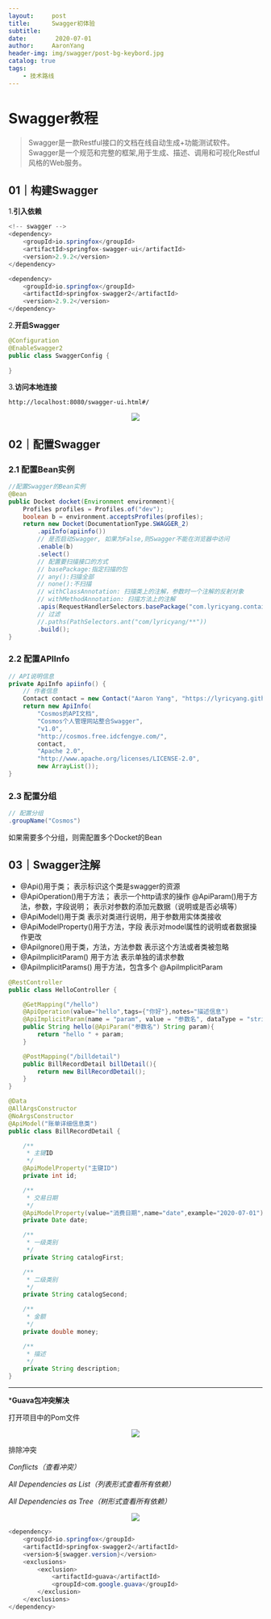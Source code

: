 ```yaml
---
layout:     post
title:      Swagger初体验
subtitle:   
date:        2020-07-01
author:     AaronYang
header-img: img/swagger/post-bg-keybord.jpg
catalog: true
tags:
    - 技术路线
---
```


# Swagger教程

> Swagger是一款Restful接口的文档在线自动生成+功能测试软件。Swagger是一个规范和完整的框架,用于生成、描述、调用和可视化Restful风格的Web服务。

## 01｜构建Swagger

1.**引入依赖**

```java
<!-- swagger -->
<dependency>
	<groupId>io.springfox</groupId>
	<artifactId>springfox-swagger-ui</artifactId>
	<version>2.9.2</version>
</dependency>

<dependency>
	<groupId>io.springfox</groupId>
	<artifactId>springfox-swagger2</artifactId>
	<version>2.9.2</version>
</dependency>
```

2.**开启Swagger**

```java
@Configuration
@EnableSwagger2
public class SwaggerConfig {
    
}
```

3.**访问本地连接**

```htt
http://localhost:8080/swagger-ui.html#/
```

<div align="center"><img src="https://raw.githubusercontent.com/LyricYang/LyricYang.github.io/master/img/swagger/image-20200630230859691.png"/></div>

## 02｜配置Swagger

### 2.1 配置Bean实例

```java
//配置Swagger的Bean实例
@Bean
public Docket docket(Environment environment){
    Profiles profiles = Profiles.of("dev");
    boolean b = environment.acceptsProfiles(profiles);
    return new Docket(DocumentationType.SWAGGER_2)
        .apiInfo(apiinfo())
        // 是否启动Swagger, 如果为False,则Swagger不能在浏览器中访问
        .enable(b)
        .select()
        // 配置要扫描接口的方式
        // basePackage:指定扫描的包
        // any():扫描全部
        // none():不扫描
        // withClassAnnotation: 扫描类上的注解，参数时一个注解的反射对象
        // withMethodAnnotation: 扫描方法上的注解
        .apis(RequestHandlerSelectors.basePackage("com.lyricyang.container.cosmos.controller"))
        // 过滤
        //.paths(PathSelectors.ant("com/lyricyang/**"))
        .build();
}
```

### 2.2 配置APIInfo

```java
// API说明信息
private ApiInfo apiinfo() {
    // 作者信息
    Contact contact = new Contact("Aaron Yang", "https://lyricyang.github.io/", "983732985@qq.com");
    return new ApiInfo(
        "Cosmos的API文档",
        "Cosmos个人管理网站整合Swagger",
        "v1.0",
        "http://cosmos.free.idcfengye.com/",
        contact,
        "Apache 2.0",
        "http://www.apache.org/licenses/LICENSE-2.0",
        new ArrayList());
}
```

### 2.3 配置分组

```java
// 配置分组
.groupName("Cosmos")
```

如果需要多个分组，则需配置多个Docket的Bean

## 03｜Swagger注解

- @Api()用于类； 
  表示标识这个类是swagger的资源 
- @ApiOperation()用于方法； 
  表示一个http请求的操作 @ApiParam()用于方法，参数，字段说明； 
  表示对参数的添加元数据（说明或是否必填等） 
- @ApiModel()用于类 
  表示对类进行说明，用于参数用实体类接收 
-  @ApiModelProperty()用于方法，字段 
  表示对model属性的说明或者数据操作更改 
-  @ApiIgnore()用于类，方法，方法参数 
  表示这个方法或者类被忽略 
-  @ApiImplicitParam() 用于方法 
  表示单独的请求参数 
-  @ApiImplicitParams() 用于方法，包含多个 @ApiImplicitParam

```java
@RestController
public class HelloController {

    @GetMapping("/hello")
    @ApiOperation(value="hello",tags={"你好"},notes="描述信息")
    @ApiImplicitParam(name = "param", value = "参数名", dataType = "string", paramType = "query")
    public String hello(@ApiParam("参数名") String param){
        return "hello " + param;
    }

    @PostMapping("/billdetail")
    public BillRecordDetail billDetail(){
        return new BillRecordDetail();
    }
}
```

```java
@Data
@AllArgsConstructor
@NoArgsConstructor
@ApiModel("账单详细信息类")
public class BillRecordDetail {

    /**
     * 主键ID
     */
    @ApiModelProperty("主键ID")
    private int id;

    /**
     * 交易日期
     */
    @ApiModelProperty(value="消费日期",name="date",example="2020-07-01")
    private Date date;

    /**
     * 一级类别
     */
    private String catalogFirst;

    /**
     * 二级类别
     */
    private String catalogSecond;

    /**
     * 金额
     */
    private double money;

    /**
     * 描述
     */
    private String description;
}
```

---

***Guava包冲突解决**

打开项目中的Pom文件

<div align="center"><img src="https://raw.githubusercontent.com/LyricYang/LyricYang.github.io/master/img/swagger/image-20200630224345180.png"/></div>

排除冲突

  *Conflicts（查看冲突）*

  *All Dependencies as List（列表形式查看所有依赖）*

  *All Dependencies as Tree（树形式查看所有依赖）*

<div align="center"><img src="https://raw.githubusercontent.com/LyricYang/LyricYang.github.io/master/img/swagger/image-20200630225520057.png"/></div>

```java
<dependency>
	<groupId>io.springfox</groupId>
	<artifactId>springfox-swagger2</artifactId>
	<version>${swagger.version}</version>
	<exclusions>
		<exclusion>
			<artifactId>guava</artifactId>
			<groupId>com.google.guava</groupId>
		</exclusion>
	</exclusions>
</dependency>
```

